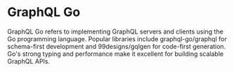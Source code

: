 # GraphQL Go

GraphQL Go refers to implementing GraphQL servers and clients using the Go programming language. Popular libraries include graphql-go/graphql for schema-first development and 99designs/gqlgen for code-first generation. Go's strong typing and performance make it excellent for building scalable GraphQL APIs.